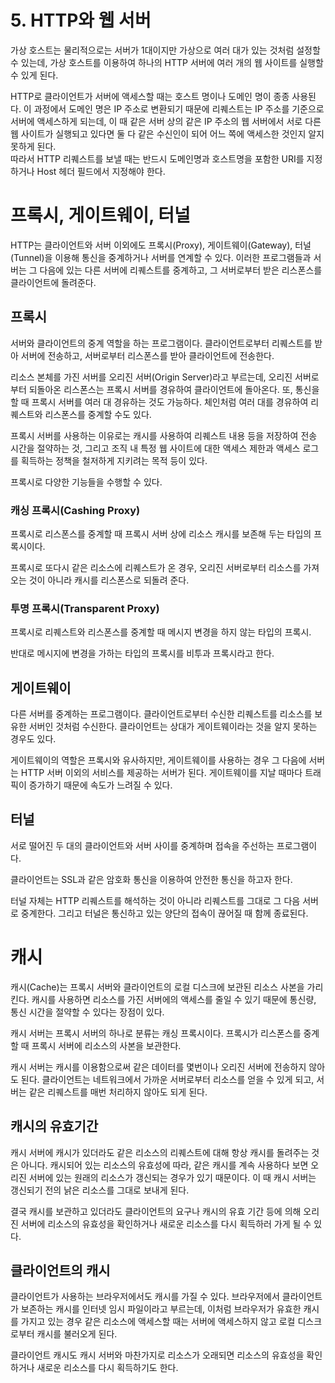# 5. HTTP와 웹 서버  


가상 호스트는 물리적으로는 서버가 1대이지만 가상으로 여러 대가 있는 것처럼 설정할 수 있는데, 가상 호스트를 이용하여 하나의 HTTP 서버에 여러 개의 웹 사이트를 실행할 수 있게 된다.   



HTTP로 클라이언트가 서버에 액세스할 때는 호스트 명이나 도메인 명이 종종 사용된다. 이 과정에서 도메인 명은 IP 주소로 변환되기 때문에 리퀘스트는 IP 주소를 기준으로 서버에 액세스하게 되는데, 이 때 같은 서버 상의 같은 IP 주소의 웹 서버에서 서로 다른 웹 사이트가 실행되고 있다면 둘 다 같은 수신인이 되어 어느 쪽에 액세스한 것인지 알지 못하게 된다.   
따라서 HTTP 리퀘스트를 보낼 때는 반드시 도메인명과 호스트명을 포함한 URI를 지정하거나 Host 헤더 필드에서 지정해야 한다.



# 프록시, 게이트웨이, 터널

HTTP는 클라이언트와 서버 이외에도 프록시(Proxy), 게이트웨이(Gateway), 터널(Tunnel)을 이용해 통신을 중계하거나 서버를 연계할 수 있다. 이러한 프로그램들과 서버는 그 다음에 있는 다른 서버에 리퀘스트를 중계하고, 그 서버로부터 받은 리스폰스를 클라이언트에 돌려준다.  


## 프록시

서버와 클라이언트의 중계 역할을 하는 프로그램이다. 클라이언트로부터 리퀘스트를 받아 서버에 전송하고, 서버로부터 리스폰스를 받아 클라이언트에 전송한다.

리소스 본체를 가진 서버를 오리진 서버(Origin Server)라고 부르는데, 오리진 서버로부터 되돌아온 리스폰스는 프록시 서버를 경유하여 클라이언트에 돌아온다. 또, 통신을 할 때 프록시 서버를 여러 대 경유하는 것도 가능하다. 체인처럼 여러 대를 경유하여 리퀘스트와 리스폰스를 중계할 수도 있다.

프록시 서버를 사용하는 이유로는 캐시를 사용하여 리퀘스트 내용 등을 저장하여 전송 시간을 절약하는 것, 그리고 조직 내 특정 웹 사이트에 대한 액세스 제한과 액세스 로그를 획득하는 정책을 철저하게 지키려는 목적 등이 있다.



프록시로 다양한 기능들을 수행할 수 있다.   

### 캐싱 프록시(Cashing Proxy)

프록시로 리스폰스를 중계할 때 프록시 서버 상에 리소스 캐시를 보존해 두는 타입의 프록시이다.

프록시로 또다시 같은 리소스에 리퀘스트가 온 경우, 오리진 서버로부터 리소스를 가져오는 것이 아니라 캐시를 리스폰스로 되돌려 준다.



### 투명 프록시(Transparent Proxy)

프록시로 리퀘스트와 리스폰스를 중계할 때 메시지 변경을 하지 않는 타입의 프록시. 

반대로 메시지에 변경을 가하는 타입의 프록시를 비투과 프록시라고 한다.



## 게이트웨이

다른 서버를 중계하는 프로그램이다. 클라이언트로부터 수신한 리퀘스트를 리소스를 보유한 서버인 것처럼 수신한다. 클라이언트는 상대가 게이트웨이라는 것을 알지 못하는 경우도 있다.

게이트웨이의 역할은 프록시와 유사하지만, 게이트웨이를 사용하는 경우 그 다음에 서버는 HTTP 서버 이외의 서비스를 제공하는 서버가 된다. 게이트웨이를 지날 때마다 트래픽이 증가하기 때문에 속도가 느려질 수 있다.



## 터널

서로 떨어진 두 대의 클라이언트와 서버 사이를 중계하며 접속을 주선하는 프로그램이다.

클라이언트는 SSL과 같은 암호화 통신을 이용하여 안전한 통신을 하고자 한다. 

터널 자체는 HTTP 리퀘스트를 해석하는 것이 아니라 리퀘스트를 그대로 그 다음 서버로 중계한다. 그리고 터널은 통신하고 있는 양단의 접속이 끊어질 때 함께 종료된다.



# 캐시

캐시(Cache)는 프록시 서버와 클라이언트의 로컬 디스크에 보관된 리소스 사본을 가리킨다. 캐시를 사용하면 리소스를 가진 서버에의 액세스를 줄일 수 있기 때문에 통신량, 통신 시간을 절약할 수 있다는 장점이 있다. 

캐시 서버는 프록시 서버의 하나로 분류는 캐싱 프록시이다. 프록시가 리스폰스를 중계할 때 프록시 서버에 리소스의 사본을 보관한다. 

캐시 서버는 캐시를 이용함으로써 같은 데이터를 몇번이나 오리진 서버에 전송하지 않아도 된다. 클라이언트는 네트워크에서 가까운 서버로부터 리소스를 얻을 수 있게 되고, 서버는 같은 리퀘스트를 매번 처리하지 않아도 되게 된다.



## 캐시의 유효기간

캐시 서버에 캐시가 있더라도 같은 리소스의 리퀘스트에 대해 항상 캐시를 돌려주는 것은 아니다. 캐시되어 있는 리소스의 유효성에 따라, 같은 캐시를 계속 사용하다 보면 오리진 서버에 있는 원래의 리소스가 갱신되는 경우가 있기 때문이다. 이 때 캐시 서버는 갱신되기 전의 낡은 리소스를 그대로 보내게 된다. 

결국 캐시를 보관하고 있더라도 클라이언트의 요구나 캐시의 유효 기간 등에 의해 오리진 서버에 리소스의 유효성을 확인하거나 새로운 리소스를 다시 획득하러 가게 될 수 있다.



## 클라이언트의 캐시

클라이언트가 사용하는 브라우저에서도 캐시를 가질 수 있다. 브라우저에서 클라이언트가 보존하는 캐시를 인터넷 임시 파일이라고 부르는데, 이처럼 브라우저가 유효한 캐시를 가지고 있는 경우 같은 리소스에 액세스할 때는 서버에 액세스하지 않고 로컬 디스크로부터 캐시를 불러오게 된다.

클라이언트 캐시도 캐시 서버와 마찬가지로 리소스가 오래되면 리소스의 유효성을 확인하거나 새로운 리소스를 다시 획득하기도 한다.


